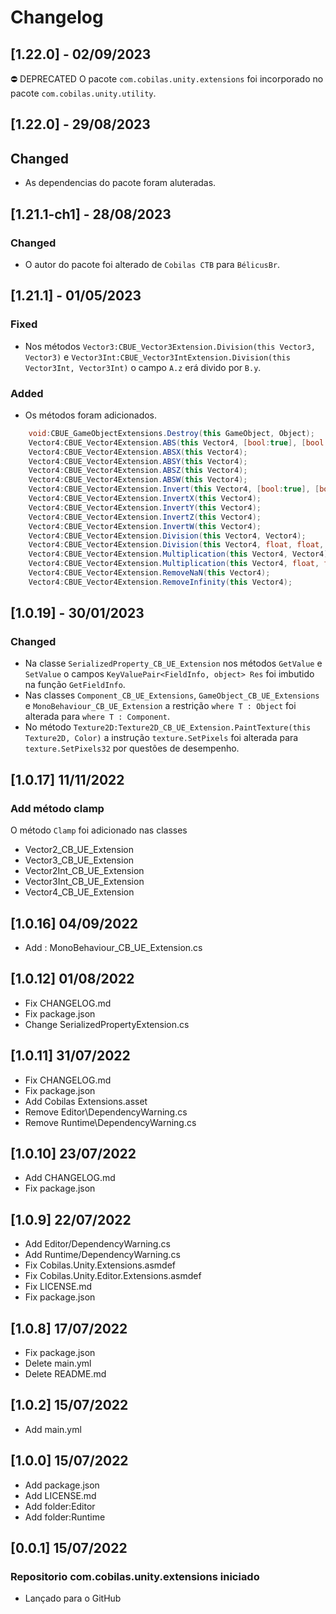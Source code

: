 # Changelog
## [1.22.0] - 02/09/2023
⛔ DEPRECATED O pacote `com.cobilas.unity.extensions` foi incorporado no pacote `com.cobilas.unity.utility`.
## [1.22.0] - 29/08/2023
## Changed
- As dependencias do pacote foram aluteradas.
## [1.21.1-ch1] - 28/08/2023
### Changed
- O autor do pacote foi alterado de `Cobilas CTB` para `BélicusBr`.
## [1.21.1] - 01/05/2023
### Fixed
- Nos métodos `Vector3:CBUE_Vector3Extension.Division(this Vector3, Vector3)` e `Vector3Int:CBUE_Vector3IntExtension.Division(this Vector3Int, Vector3Int)`
o campo `A.z` erá divido por `B.y`.
### Added
- Os métodos foram adicionados.
```c#
	void:CBUE_GameObjectExtensions.Destroy(this GameObject, Object);
	Vector4:CBUE_Vector4Extension.ABS(this Vector4, [bool:true], [bool:true], [bool:true], [bool:true]);
	Vector4:CBUE_Vector4Extension.ABSX(this Vector4);
	Vector4:CBUE_Vector4Extension.ABSY(this Vector4);
	Vector4:CBUE_Vector4Extension.ABSZ(this Vector4);
	Vector4:CBUE_Vector4Extension.ABSW(this Vector4);
	Vector4:CBUE_Vector4Extension.Invert(this Vector4, [bool:true], [bool:true], [bool:true], [bool:true]);
	Vector4:CBUE_Vector4Extension.InvertX(this Vector4);
	Vector4:CBUE_Vector4Extension.InvertY(this Vector4);
	Vector4:CBUE_Vector4Extension.InvertZ(this Vector4);
	Vector4:CBUE_Vector4Extension.InvertW(this Vector4);
	Vector4:CBUE_Vector4Extension.Division(this Vector4, Vector4);
	Vector4:CBUE_Vector4Extension.Division(this Vector4, float, float, float, float);
	Vector4:CBUE_Vector4Extension.Multiplication(this Vector4, Vector4);
	Vector4:CBUE_Vector4Extension.Multiplication(this Vector4, float, float, float, float);
	Vector4:CBUE_Vector4Extension.RemoveNaN(this Vector4);
	Vector4:CBUE_Vector4Extension.RemoveInfinity(this Vector4);
```
## [1.0.19] - 30/01/2023
### Changed
- Na classe `SerializedProperty_CB_UE_Extension` nos métodos `GetValue` e `SetValue` o campos `KeyValuePair<FieldInfo, object> Res` foi imbutido na função `GetFieldInfo`.
- Nas classes `Component_CB_UE_Extensions`, `GameObject_CB_UE_Extensions` e `MonoBehaviour_CB_UE_Extension` a restrição `where T : Object` foi alterada para `where T : Component`.
- No método `Texture2D:Texture2D_CB_UE_Extension.PaintTexture(this Texture2D, Color)` a instrução `texture.SetPixels` foi alterada para `texture.SetPixels32` por questões de desempenho.
## [1.0.17] 11/11/2022
### Add método clamp
O método `Clamp` foi adicionado nas classes
- Vector2_CB_UE_Extension
- Vector3_CB_UE_Extension
- Vector2Int_CB_UE_Extension
- Vector3Int_CB_UE_Extension
- Vector4_CB_UE_Extension
## [1.0.16] 04/09/2022
- Add : MonoBehaviour_CB_UE_Extension.cs
## [1.0.12] 01/08/2022
- Fix CHANGELOG.md
- Fix package.json
- Change SerializedPropertyExtension.cs
## [1.0.11] 31/07/2022
- Fix CHANGELOG.md
- Fix package.json
- Add Cobilas Extensions.asset
- Remove Editor\DependencyWarning.cs
- Remove Runtime\DependencyWarning.cs
## [1.0.10] 23/07/2022
- Add CHANGELOG.md
- Fix package.json
## [1.0.9] 22/07/2022
- Add Editor/DependencyWarning.cs
- Add Runtime/DependencyWarning.cs
- Fix Cobilas.Unity.Extensions.asmdef
- Fix Cobilas.Unity.Editor.Extensions.asmdef
- Fix LICENSE.md
- Fix package.json
## [1.0.8] 17/07/2022
- Fix package.json
- Delete main.yml
- Delete README.md
## [1.0.2] 15/07/2022
- Add main.yml
## [1.0.0] 15/07/2022
- Add package.json
- Add LICENSE.md
- Add folder:Editor
- Add folder:Runtime
## [0.0.1] 15/07/2022
### Repositorio com.cobilas.unity.extensions iniciado
- Lançado para o GitHub